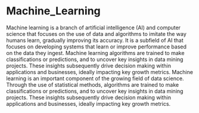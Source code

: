 # Machine_Learning
Machine learning is a branch of artificial intelligence (AI) and computer science that focuses on the use of data and algorithms to imitate the way humans learn, gradually improving its accuracy.
It is a subfield of AI that focuses on developing systems that learn or improve performance based on the data they ingest. 
Machine learning algorithms are trained to make classifications or predictions, and to uncover key insights in data mining projects. 
These insights subsequently drive decision making within applications and businesses, ideally impacting key growth metrics. 
Machine learning is an important component of the growing field of data science. Through the use of statistical methods, 
algorithms are trained to make classifications or predictions, and to uncover key insights in data mining projects. 
These insights subsequently drive decision making within applications and businesses, ideally impacting key growth metrics. 
